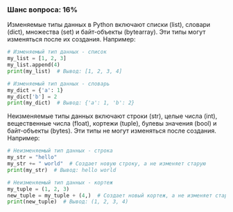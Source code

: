 ### Шанс вопроса: 16%

Изменяемые типы данных в Python включают списки (list), словари (dict), множества (set) и байт-объекты (bytearray). Эти типы могут изменяться после их создания. Например:

```python
# Изменяемый тип данных - список
my_list = [1, 2, 3]
my_list.append(4)
print(my_list)  # Вывод: [1, 2, 3, 4]

# Изменяемый тип данных - словарь
my_dict = {'a': 1}
my_dict['b'] = 2
print(my_dict)  # Вывод: {'a': 1, 'b': 2}
```

Неизменяемые типы данных включают строки (str), целые числа (int), вещественные числа (float), кортежи (tuple), булевы значения (bool) и байт-объекты (bytes). Эти типы не могут изменяться после создания. Например:

```python
# Неизменяемый тип данных - строка
my_str = "hello"
my_str += " world"  # Создает новую строку, а не изменяет старую
print(my_str)  # Вывод: hello world

# Неизменяемый тип данных - кортеж
my_tuple = (1, 2, 3)
new_tuple = my_tuple + (4,)  # Создает новый кортеж, а не изменяет старый
print(new_tuple)  # Вывод: (1, 2, 3, 4)
```